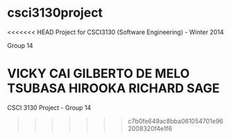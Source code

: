 csci3130project
===============

<<<<<<< HEAD
Project for CSCI3130 (Software Engineering) - Winter 2014 

Group 14

VICKY CAI
GILBERTO DE MELO
TSUBASA HIROOKA
RICHARD SAGE
=======
CSCI 3130 Project - Group 14 
>>>>>>> c7b0fe649ac8bba061054701e962008320f4e1f6
